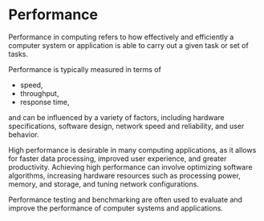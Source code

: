 # Performance

Performance in computing refers to how effectively and efficiently a computer system or application is able to carry out a given task or set of tasks. 

Performance is typically measured in terms of 

- speed, 
- throughput, 
- response time,

and can be influenced by a variety of factors, including hardware specifications, software design, network speed and reliability, and user behavior. 

High performance is desirable in many computing applications, as it allows for faster data processing, improved user experience, and greater productivity. Achieving high performance can involve optimizing software algorithms, increasing hardware resources such as processing power, memory, and storage, and tuning network configurations. 

Performance testing and benchmarking are often used to evaluate and improve the performance of computer systems and applications.